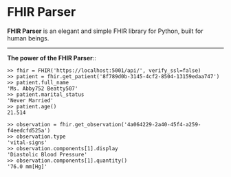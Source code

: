 FHIR Parser
=======================================
**FHIR Parser** is an elegant and simple FHIR library for Python, built for human beings.

-------------------

**The power of the FHIR Parser**::

    >> fhir = FHIR('https://localhost:5001/api/', verify_ssl=false)
    >> patient = fhir.get_patient('8f789d0b-3145-4cf2-8504-13159edaa747')
    >> patient.full_name
    'Ms. Abby752 Beatty507'
    >> patient.marital_status
    'Never Married'
    >> patient.age()
    21.514

    >> observation = fhir.get_observation('4a064229-2a40-45f4-a259-f4eedcfd525a')
    >> observation.type
    'vital-signs'
    >> observation.components[1].display
    'Diastolic Blood Pressure'
    >> observation.components[1].quantity()
    '76.0 mm[Hg]'